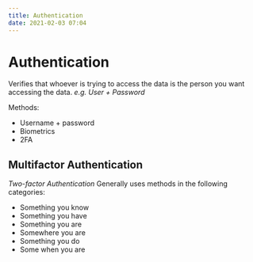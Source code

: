 ```yaml
---
title: Authentication
date: 2021-02-03 07:04
---
```


# Authentication
Verifies that whoever is trying to access the data is the person you want
accessing the data. _e.g. User + Password_

Methods:
* Username + password
* Biometrics
* 2FA

## Multifactor Authentication
_Two-factor Authentication_
Generally uses methods in the following categories:
* Something you know
* Something you have
* Something you are
* Somewhere you are
* Something you do
* Some when you are

